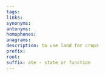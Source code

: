 ```yaml
---
tags: 
links: 
synonyms: 
antonyms: 
homophones: 
anagrams: 
description: to use land for crops
prefix: 
root: 
suffix: ate - state or function
---
```

